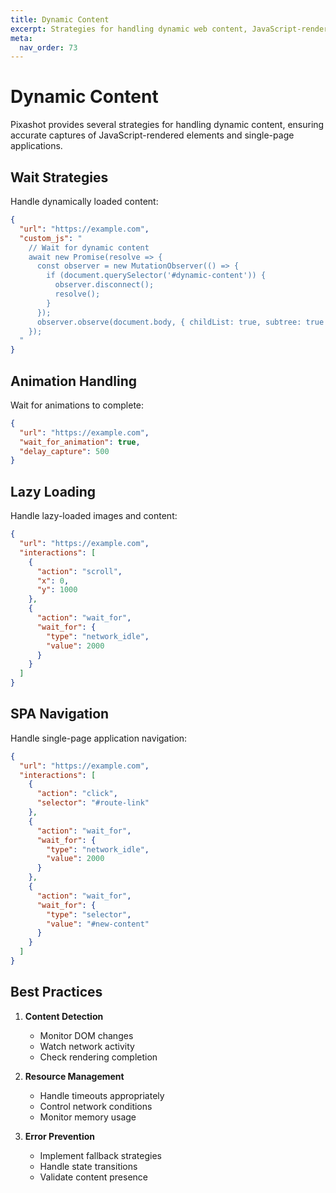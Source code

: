 ```yaml
---
title: Dynamic Content
excerpt: Strategies for handling dynamic web content, JavaScript-rendered elements, and single-page applications.
meta:
  nav_order: 73
---
```


# Dynamic Content

Pixashot provides several strategies for handling dynamic content, ensuring accurate captures of JavaScript-rendered elements and single-page applications.

## Wait Strategies

Handle dynamically loaded content:

```json
{
  "url": "https://example.com",
  "custom_js": "
    // Wait for dynamic content
    await new Promise(resolve => {
      const observer = new MutationObserver(() => {
        if (document.querySelector('#dynamic-content')) {
          observer.disconnect();
          resolve();
        }
      });
      observer.observe(document.body, { childList: true, subtree: true });
    });
  "
}
```

## Animation Handling

Wait for animations to complete:

```json
{
  "url": "https://example.com",
  "wait_for_animation": true,
  "delay_capture": 500
}
```

## Lazy Loading

Handle lazy-loaded images and content:

```json
{
  "url": "https://example.com",
  "interactions": [
    {
      "action": "scroll",
      "x": 0,
      "y": 1000
    },
    {
      "action": "wait_for",
      "wait_for": {
        "type": "network_idle",
        "value": 2000
      }
    }
  ]
}
```

## SPA Navigation

Handle single-page application navigation:

```json
{
  "url": "https://example.com",
  "interactions": [
    {
      "action": "click",
      "selector": "#route-link"
    },
    {
      "action": "wait_for",
      "wait_for": {
        "type": "network_idle",
        "value": 2000
      }
    },
    {
      "action": "wait_for",
      "wait_for": {
        "type": "selector",
        "value": "#new-content"
      }
    }
  ]
}
```

## Best Practices

1. **Content Detection**
    - Monitor DOM changes
    - Watch network activity
    - Check rendering completion

2. **Resource Management**
    - Handle timeouts appropriately
    - Control network conditions
    - Monitor memory usage

3. **Error Prevention**
    - Implement fallback strategies
    - Handle state transitions
    - Validate content presence
